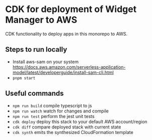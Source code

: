 # CDK for deployment of Widget Manager to AWS

CDK functionality to deploy apps in this monorepo to AWS.

## Steps to run locally

* Install aws-sam on your system https://docs.aws.amazon.com/serverless-application-model/latest/developerguide/install-sam-cli.html
* `pnpm start`

## Useful commands

* `npm run build`   compile typescript to js
* `npm run watch`   watch for changes and compile
* `npm run test`    perform the jest unit tests
* `cdk deploy`      deploy this stack to your default AWS account/region
* `cdk diff`        compare deployed stack with current state
* `cdk synth`       emits the synthesized CloudFormation template
